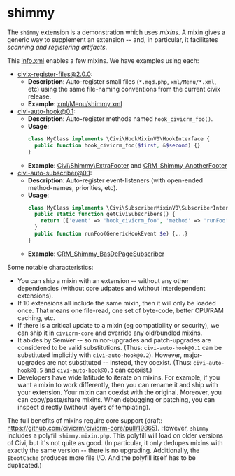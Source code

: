 # shimmy

The `shimmy` extension is a demonstration which uses *mixins*. A mixin gives a generic way to supplement an
extension -- and, in particular, it facilitates *scanning and registering artifacts*.

This [info.xml](info.xml) enables a few mixins. We have examples using each:

* [civix-register-files@2.0.0](mixin/civix-register-files@2.0.0.mixin.php): 
    * __Description__: Auto-register small files (`*.mgd.php`, `xml/Menu/*.xml`, etc) using the same file-naming conventions
      from the current civix release.
    * __Example__: [xml/Menu/shimmy.xml](xml/Menu/shimmy.xml)
* [civi-auto-hook@0.1](mixin/civi-auto-hook@0.1.mixin.php):
    * __Description__: Auto-register methods named `hook_civicrm_foo()`.
    * __Usage__:
      ```php
      class MyClass implements \Civi\HookMixinV0\HookInterface {
        public function hook_civicrm_foo($first, &$second) {}
      }
      ```
    * __Example__: [Civi\Shimmy\ExtraFooter](Civi/Shimmy/ExtraFooter.php) and [CRM_Shimmy_AnotherFooter](CRM/Shimmy/AnotherFooter.php)
* [civi-auto-subscriber@0.1](mixin/civi-auto-subscriber@0.1.mixin.php):
    * __Description__: Auto-register event-listeners (with open-ended method-names, priorities, etc).
    * __Usage__:
      ```php
      class MyClass implements \Civi\SubscriberMixinV0\SubscriberInterface {
        public static function getCiviSubscribers() {
          return [['event' => 'hook_civicrm_foo', 'method' => 'runFoo', 'priority' => 10]];
        }
        public function runFoo(GenericHookEvent $e) {...}
      }
    * __Example__: [CRM_Shimmy_BasDePageSubscriber](CRM/Shimmy/BasDePageSubscriber.php)

Some notable characteristics:

* You can ship a mixin with an extension -- without any other dependencies
  (without core udpates and without interdependent extensions).
* If 10 extensions all include the same mixin, then it will only be loaded once.
  That means one file-read, one set of byte-code, better CPU/RAM caching, etc.
* If there is a critical update to a mixin (eg compatibility or security), we can ship it in `civicrm-core`
  and override any old/bundled mixins.
* It abides by SemVer -- so minor-upgrades and patch-upgrades are considered to be valid substitutions.
  (Thus: `civi-auto-hook@0.1` can be substituted implicitly with `civi-auto-hook@0.2`). However, major-upgrades
  are not substituted -- instead, they coexist. (Thus: `civi-auto-hook@1.5` and `civi-auto-hook@0.3` can coexist.)
* Developers have wide latitude to iterate on mixins. For example, if you want a mixin to work differently, then you
  can rename it and ship with your extension. Your mixin can coexist with the original. Moreover, you can copy/paste/share mixins. When debugging or patching, you can inspect directly (without layers of templating).

The full benefits of mixins require core support (draft: https://github.com/civicrm/civicrm-core/pull/19865).
However, `shimmy` includes a polyfill `shimmy.mixin.php`. This polyfill will load on older versions of
Civi, but it's not quite as good. (In particular, it only dedupes mixins with exactly the same version -- there
is no upgrading. Additionally, the `$bootCache` produces more file I/O. And the polyfill itself has to be
duplicated.)
